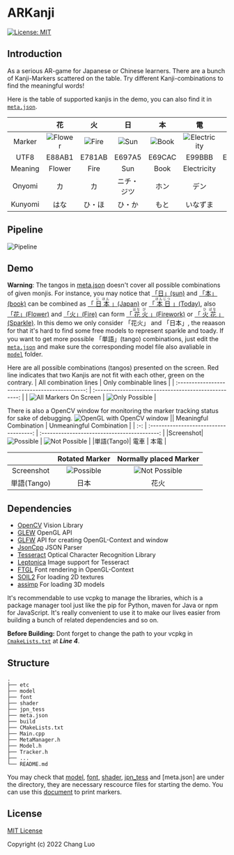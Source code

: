 
# ARKanji 
[![License: MIT](https://img.shields.io/badge/License-MIT-yellow.svg)](https://opensource.org/licenses/MIT)

## Introduction 
As a serious AR-game for Japanese or Chinese learners. 
There are a bunch of Kanji-Markers scattered on the table. 
Try different Kanji-combinations to find the meaningful words!

Here is the table of supported kanjis in the demo, you can also find it in [`meta.json`](meta.json).

|         |            花             |          火           |         日          |          本           |                 電                  |         車          |
| :-----: | :-----------------------: | :-------------------: | :-----------------: | :-------------------: | :---------------------------------: | :-----------------: |
| Marker  | ![Flower](etc/flower.png) | ![Fire](etc/fire.png) | ![Sun](etc/sun.png) | ![Book](etc/book.png) | ![Electricity](etc/electricity.png) | ![Car](etc/car.png) |
|  UTF8   |          E88AB1           |        E781AB         |       E697A5        |        E69CAC         |               E99BBB                |       E8BB8A        |
| Meaning |          Flower           |         Fire          |         Sun         |         Book          |             Electricity             |         Car         |
| Onyomi  |            カ             |          カ           |     ニチ・ジツ      |         ホン          |                デン                 |        シャ         |
| Kunyomi |           はな            |        ひ・ほ         |       ひ・か        |         もと          |              いなずま               |       くるま        |

## Pipeline

![Pipeline](etc/ARKanji_Pipeline.png)

## Demo

**Warning**: The tangos in [meta.json](meta.json) doesn't cover all possible combinations of given monjis. For instance, you may notice that <ins>「日」(sun)</ins> and
<ins>「本」(book)</ins> can be combined as <ins>「<ruby>
  日 <rp>(</rp><rt>に</rt><rp>)</rp>
  本 <rp>(</rp><rt>ほん</rt><rp>)</rp>
</ruby>」(Japan)</ins> or <ins>「<ruby>
  本 <rp>(</rp><rt>ほん</rt><rp>)</rp>
  日 <rp>(</rp><rt>じつ</rt><rp>)</rp>
</ruby>」(Today)</ins>, also <ins>「花」(Flower)</ins> and
<ins>「火」(Fire)</ins> can form <ins>「<ruby>
  花 <rp>(</rp><rt>はな</rt><rp>)</rp>
  火 <rp>(</rp><rt>び</rt><rp>)</rp>
</ruby>」(Firework)</ins> or <ins>「<ruby>
  火 <rp>(</rp><rt>ひ</rt><rp>)</rp>
  花 <rp>(</rp><rt>ばな</rt><rp>)</rp>
</ruby>」(Sparkle)</ins>. In this demo we only consider 「花火」 and 「日本」, the reaason for that it's hard to find some free models to represent sparkle and toady. If you want to get more possible 「単語」(tango) combinations, just edit the [`meta.json`](meta.json) and make sure the corresponding model file also avaliable in [`model`](model/) folder.

Here are all possible combinations (tangos) presented on the screen. Red line indicates that two Kanjis are not fit with each other, green on the contrary.
|              All combination lines              |                 Only combinable lines                 |
| :---------------------------------------------: | :---------------------------------------------------: |
| ![All Markers On Screen](etc/all_on_screen.png) | ![Only Possible](etc/all_on_screen_only_possible.png) |



There is also a OpenCV window for monitoring the marker tracking status for sake of debugging.
![OpenGL with OpenCV window](etc/OpenGL_OpenCV_display.png)
||         Meaningful Combination         |           Unmeaningful Combination           |
| :-: | :------------------------------------: | :------------------------------------------: |
|Screenshot| ![Possible](etc/densya_meaningful.png) | ![Not Possible](etc/denhon_unmeaninggul.jpg) |
|単語(Tango)|                  電車                  |                     本電                     |

| |            Rotated Marker            |      Normally placed Marker       |
|:-:| :----------------------------------: | :-------------------------------: |
|Screenshot| ![Possible](etc/rotation_marker.png) | ![Not Possible](etc/firework.png) |
|単語(Tango)| 日本 | 花火 |


## Dependencies 

- [OpenCV](https://opencv.org/) Vision Library
- [GLEW](http://glew.sourceforge.net/) OpenGL API
- [GLFW](https://www.glfw.org/) API for creating OpenGL-Context and window
- [JsonCpp](https://github.com/open-source-parsers/jsoncpp) JSON Parser 
- [Tesseract](https://github.com/tesseract-ocr/tesseract) Optical Character Recognition Library
- [Leptonica](https://github.com/DanBloomberg/leptonica) Image support for Tesseract
- [FTGL](https://github.com/ulrichard/ftgl) Font rendering in OpenGL-Context
- [SOIL2](https://github.com/SpartanJ/SOIL2) For loading 2D textures
- [assimp](https://github.com/assimp/assimp) For loading 3D models

It's recommendable to use vcpkg to manage the libraries, which is a package manager tool just like the pip for Python, maven for Java or npm for JavaScript. It's really convenient to use it to make our lives easier from building a bunch of related dependencies and so on.

**Before Building:** Dont forget to change the path to your vcpkg in [`CmakeLists.txt`](CMakeLists.txt) at ***Line 4***.

## Structure
```
.
├── etc
├── model
├── font
├── shader
├── jpn_tess
├── meta.json
├── build
├── CMakeLists.txt
├── Main.cpp
├── MetaManager.h
├── Model.h
├── Tracker.h
├── ...
└── README.md
```

You may check that [model](model/), [font](font/), [shader](shader/), [jpn_tess](jpn_tess) and [meta.json] are under the directory, they are necessary rescource files for starting the demo. You can use this [document](etc/ARKanji_Markers.docx) to print markers.
## License
[MIT License](./LICENSE)

Copyright (c) 2022 Chang Luo